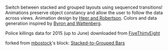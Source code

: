 Switch between stacked and grouped layouts using sequenced transitions! Animations preserve object constancy and allow the user to follow the data across views. Animation design by [Heer and Robertson](http://vis.berkeley.edu/papers/animated_transitions/). Colors and data generation inspired by [Byron and Wattenberg](http://www.leebyron.com/else/streamgraph/).

Police killings data for 2015 (up to June) downloaded from [FiveThirtyEight](https://github.com/fivethirtyeight/data/tree/master/police-killings)

forked from <a href='http://bl.ocks.org/mbostock/'>mbostock</a>'s block: <a href='http://bl.ocks.org/mbostock/3943967'>Stacked-to-Grouped Bars</a>
